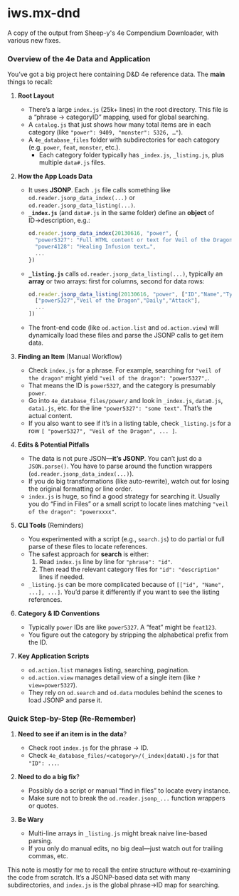 # iws.mx-dnd
A copy of the output from Sheep-y's 4e Compendium Downloader, with various new fixes.

### Overview of the 4e Data and Application

You’ve got a big project here containing D&D 4e reference data. The **main** things to recall:

1. **Root Layout**  
   - There’s a large `index.js` (25k+ lines) in the root directory. This file is a “phrase → categoryID” mapping, used for global searching.  
   - A `catalog.js` that just shows how many total items are in each category (like `"power": 9409, "monster": 5326, …"`).  
   - A `4e_database_files` folder with subdirectories for each category (e.g. `power`, `feat`, `monster`, etc.).  
     - Each category folder typically has `_index.js`, `_listing.js`, plus multiple `data#.js` files.  

2. **How the App Loads Data**  
   - It uses **JSONP**. Each `.js` file calls something like `od.reader.jsonp_data_index(...)` or `od.reader.jsonp_data_listing(...)`.  
   - **`_index.js`** (and `data#.js` in the same folder) define an **object** of ID→description, e.g.:
     ```js
     od.reader.jsonp_data_index(20130616, "power", {
       "power5327": "Full HTML content or text for Veil of the Dragon",
       "power4128": "Healing Infusion text…",
       ...
     })
     ```
   - **`_listing.js`** calls `od.reader.jsonp_data_listing(...)`, typically an **array** or two arrays: first for columns, second for data rows:
     ```js
     od.reader.jsonp_data_listing(20130616, "power", ["ID","Name","Type","Level"], [
       ["power5327","Veil of the Dragon","Daily","Attack"],
       ...
     ])
     ```
   - The front-end code (like `od.action.list` and `od.action.view`) will dynamically load these files and parse the JSONP calls to get item data.

3. **Finding an Item** (Manual Workflow)  
   - Check `index.js` for a phrase. For example, searching for `"veil of the dragon"` might yield `"veil of the dragon": "power5327",`.  
   - That means the ID is `power5327`, and the category is presumably `power`.  
   - Go into `4e_database_files/power/` and look in `_index.js`, `data0.js`, `data1.js`, etc. for the line `"power5327": "some text"`. That’s the actual content.  
   - If you also want to see if it’s in a listing table, check `_listing.js` for a row `[ "power5327", "Veil of the Dragon", ... ]`.

4. **Edits & Potential Pitfalls**  
   - The data is not pure JSON—**it’s JSONP**. You can’t just do a `JSON.parse()`. You have to parse around the function wrappers (`od.reader.jsonp_data_index(...)`).  
   - If you do big transformations (like auto-rewrite), watch out for losing the original formatting or line order.  
   - `index.js` is huge, so find a good strategy for searching it. Usually you do “Find in Files” or a small script to locate lines matching `"veil of the dragon": "powerxxxx"`.

5. **CLI Tools** (Reminders)  
   - You experimented with a script (e.g., `search.js`) to do partial or full parse of these files to locate references.  
   - The safest approach for **search** is either:
     1. Read `index.js` line by line for `"phrase": "id"`.  
     2. Then read the relevant category files for `"id": "description"` lines if needed.  
   - `_listing.js` can be more complicated because of `[["id", "Name", ...], ...]`. You’d parse it differently if you want to see the listing references.

6. **Category & ID Conventions**  
   - Typically `power` IDs are like `power5327`. A “feat” might be `feat123`.  
   - You figure out the category by stripping the alphabetical prefix from the ID.  

7. **Key Application Scripts**  
   - `od.action.list` manages listing, searching, pagination.  
   - `od.action.view` manages detail view of a single item (like `?view=power5327`).  
   - They rely on `od.search` and `od.data` modules behind the scenes to load JSONP and parse it.

### Quick Step-by-Step (Re-Remember)

1. **Need to see if an item is in the data**?  
   - Check root `index.js` for the phrase → ID.  
   - Check `4e_database_files/<category>/(_index|dataN).js` for that `"ID": ...`.

2. **Need to do a big fix**?  
   - Possibly do a script or manual “find in files” to locate every instance.  
   - Make sure not to break the `od.reader.jsonp_...` function wrappers or quotes.  

3. **Be Wary**  
   - Multi-line arrays in `_listing.js` might break naive line-based parsing.  
   - If you only do manual edits, no big deal—just watch out for trailing commas, etc.

This note is mostly for me to recall the entire structure without re-examining the code from scratch. It’s a JSONP-based data set with many subdirectories, and `index.js` is the global phrase→ID map for searching.  
